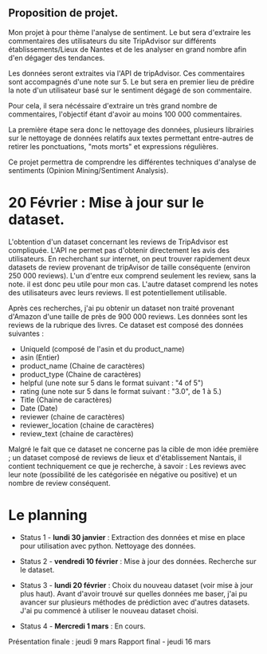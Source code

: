 ## Proposition de projet.

Mon projet à pour thème l'analyse de sentiment.
Le but sera d'extraire les commentaires des utilisateurs du site TripAdvisor sur différents établissements/Lieux de Nantes et
de les analyser en grand nombre afin d'en dégager des tendances.

Les données seront extraites via l'API de tripAdvisor. Ces commentaires sont accompagnés d'une note sur 5.
Le but sera en premier lieu de prédire la note d'un utilisateur basé sur le sentiment dégagé de son commentaire.

Pour cela, il sera nécéssaire d'extraire un très grand nombre de commentaires, l'objectif étant d'avoir au moins 100 000 commentaires.

La première étape sera donc le nettoyage des données, plusieurs librairies sur le nettoyage de données relatifs aux textes permettant entre-autres de retirer les ponctuations, "mots morts" et expressions régulières.

Ce projet permettra de comprendre les différentes techniques d'analyse de sentiments (Opinion Mining/Sentiment Analysis).

# 20 Février : Mise à jour sur le dataset.

L'obtention d'un dataset concernant les reviews de TripAdvisor est compliquée. L'API ne permet pas d'obtenir directement les avis des utilisateurs. En recherchant sur internet, on peut trouver rapidement deux datasets de review provenant de tripAvisor de taille conséquente (environ 250 000 reviews). L'un d'entre eux comprend seulement les review, sans la note. il est donc peu utile pour mon cas. L'autre dataset comprend les notes des utilisateurs avec leurs reviews. Il est potentiellement utilisable.

Après ces recherches, j'ai pu obtenir un dataset non traité provenant d'Amazon d'une taille de près de 900 000 reviews.
Les données sont les reviews de la rubrique des livres.
Ce dataset est composé des données suivantes :
 - UniqueId (composé de l'asin et du product_name)
 - asin (Entier)
 - product_name (Chaine de caractères)
 - product_type (Chaine de caractères)
 - helpful (une note sur 5 dans le format suivant : "4 of 5")
 - rating (une note sur 5 dans le format suivant : "3.0", de 1 à 5.)
 - Title (Chaine de caractères)
 - Date (Date)
 - reviewer (chaine de caractères)
 - reviewer_location (chaine de caractères)
 - review_text (chaine de caractères)

Malgré le fait que ce dataset ne concerne pas la cible de mon idée première ; un dataset composé de reviews de lieux et d'établissement Nantais, il contient techniquement ce que je recherche, à savoir : Les reviews avec leur note (possibilité de les catégorisée en négative ou positive) et un nombre de review conséquent.

# Le planning

* Status 1 - **lundi 30 janvier** : Extraction des données et mise en place pour utilisation avec python. Nettoyage des données.

* Status 2 - **vendredi 10 février** : Mise à jour des données. Recherche sur le dataset. 

* Status 3 - **lundi 20 février** : Choix du nouveau dataset (voir mise à jour plus haut). Avant d'avoir trouvé sur quelles données me baser, j'ai pu avancer sur plusieurs méthodes de prédiction avec d'autres datasets. J'ai pu commencé à utiliser le nouveau dataset choisi.

* Status 4 - **Mercredi 1 mars** : En cours.

Présentation finale : jeudi 9 mars
Rapport final - jeudi 16 mars
